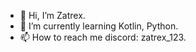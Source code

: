 - 👋 Hi, I’m Zatrex.
- 🌱 I’m currently learning Kotlin, Python.
- 📫 How to reach me discord: zatrex_123.

<!---
ZatrexReal/ZatrexReal is a ✨ special ✨ repository because its `README.md` (this file) appears on your GitHub profile.
You can click the Preview link to take a look at your changes.
--->
